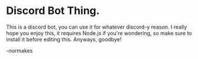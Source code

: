 # Discord Bot Thing.
This is a discord bot, you can use it for whatever discord-y reason. 
I really hope you enjoy this, it requires Node.js if you're wondering, so make sure to install it before editing this.
Anyways, goodbye!

-normakes

